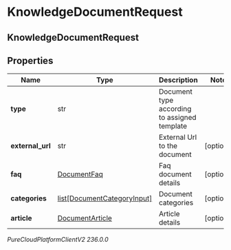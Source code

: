 # KnowledgeDocumentRequest

## KnowledgeDocumentRequest

## Properties

|Name | Type | Description | Notes|
|------------ | ------------- | ------------- | -------------|
| **type** | str | Document type according to assigned template | |
| **external_url** | str | External Url to the document | [optional] |
| **faq** | [DocumentFaq](DocumentFaq) | Faq document details | [optional] |
| **categories** | [list[DocumentCategoryInput]](DocumentCategoryInput) | Document categories | [optional] |
| **article** | [DocumentArticle](DocumentArticle) | Article details | [optional] |



_PureCloudPlatformClientV2 236.0.0_
